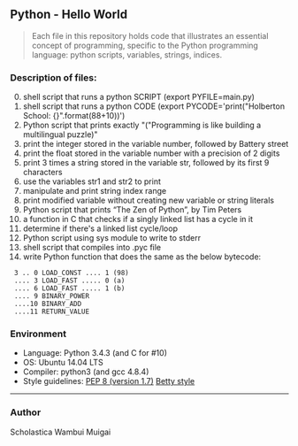 ## Python - Hello World
> Each file in this repository holds code that illustrates an essential concept of programming,
> specific to the Python programming language: python scripts, variables, strings, indices.

### Description of files:
0. shell script that runs a python SCRIPT (export PYFILE=main.py)
1. shell script that runs a python CODE (export PYCODE='print("Holberton School: {}".format(88+10))')
2. Python script that prints exactly "(\"Programming is like building a multilingual puzzle)"
3. print the integer stored in the variable number, followed by Battery street
4. print the float stored in the variable number with a precision of 2 digits
5. print 3 times a string stored in the variable str, followed by its first 9 characters
6. use the variables str1 and str2 to print
7. manipulate and print string index range
8. print modified variable without creating new variable or string literals
9. Python script that prints “The Zen of Python”, by Tim Peters
10. a function in C that checks if a singly linked list has a cycle in it
100. determine if there's a linked list cycle/loop
101. Python script using sys module to write to stderr
102. shell script that compiles into .pyc file
103. write Python function that does the same as the below bytecode:
```
 3 .. 0 LOAD_CONST .... 1 (98)
 .... 3 LOAD_FAST ..... 0 (a)
 .... 6 LOAD_FAST ..... 1 (b)
 .... 9 BINARY_POWER
 ....10 BINARY_ADD
 ....11 RETURN_VALUE
```

### Environment
* Language: Python 3.4.3 (and C for #10)
* OS: Ubuntu 14.04 LTS
* Compiler: python3 (and gcc 4.8.4)
* Style guidelines: [PEP 8 (version 1.7)](https://www.python.org/dev/peps/pep-0008/) [Betty style](https://github.com/holbertonschool/Betty/wiki)

---
### Author
Scholastica Wambui Muigai

